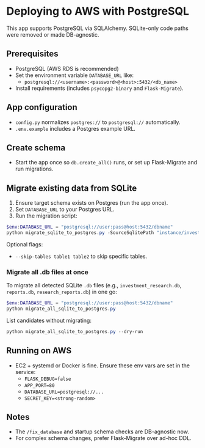 # Deploying to AWS with PostgreSQL

This app supports PostgreSQL via SQLAlchemy. SQLite-only code paths were removed or made DB-agnostic.

## Prerequisites

- PostgreSQL (AWS RDS is recommended)
- Set the environment variable `DATABASE_URL` like:
  - `postgresql://<username>:<password>@<host>:5432/<db_name>`
- Install requirements (includes `psycopg2-binary` and `Flask-Migrate`).

## App configuration

- `config.py` normalizes `postgres://` to `postgresql://` automatically.
- `.env.example` includes a Postgres example URL.

## Create schema

- Start the app once so `db.create_all()` runs, or set up Flask-Migrate and run migrations.

## Migrate existing data from SQLite

1. Ensure target schema exists on Postgres (run the app once).
2. Set `DATABASE_URL` to your Postgres URL.
3. Run the migration script:

```powershell
$env:DATABASE_URL = "postgresql://user:pass@host:5432/dbname"
python migrate_sqlite_to_postgres.py -SourceSqlitePath "instance/investment_research.db"
```

Optional flags:

- `--skip-tables table1 table2` to skip specific tables.

### Migrate all .db files at once

To migrate all detected SQLite `.db` files (e.g., `investment_research.db`, `reports.db`, `research_reports.db`) in one go:

```powershell
$env:DATABASE_URL = "postgresql://user:pass@host:5432/dbname"
python migrate_all_sqlite_to_postgres.py
```

List candidates without migrating:

```powershell
python migrate_all_sqlite_to_postgres.py --dry-run
```

## Running on AWS

- EC2 + systemd or Docker is fine. Ensure these env vars are set in the service:
  - `FLASK_DEBUG=false`
  - `APP_PORT=80`
  - `DATABASE_URL=postgresql://...`
  - `SECRET_KEY=<strong-random>`

## Notes

- The `/fix_database` and startup schema checks are DB-agnostic now.
- For complex schema changes, prefer Flask-Migrate over ad-hoc DDL.
